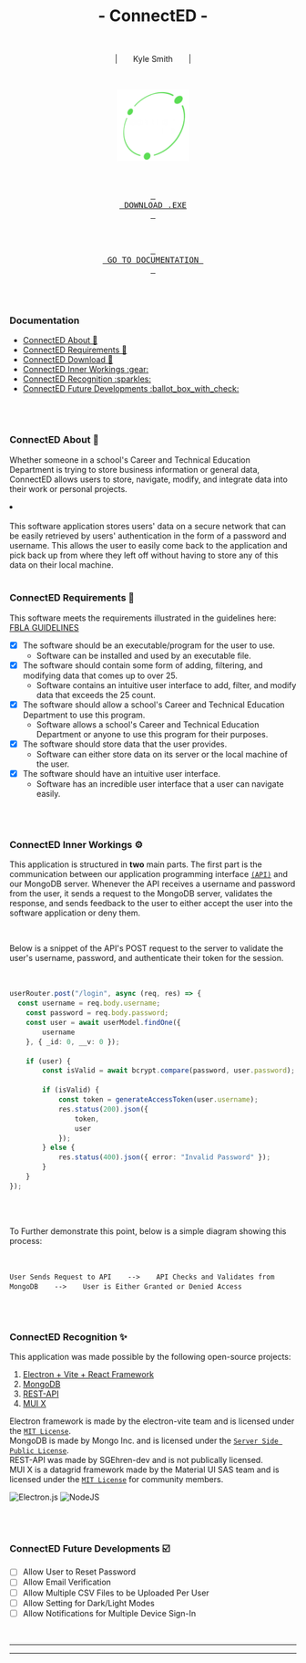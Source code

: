 <div align = center>

# - ConnectED -

<br>

<p>
  | &nbsp &nbsp &nbsp Kyle Smith &nbsp &nbsp &nbsp |
</p>

<a name="connected-download"></a>
<br>

<img src="./README-files/readme-logo.png" alt="ConnectED" height="25%" width="25%">

<br>
<br>
<br>

[<kbd> <br> DOWNLOAD .EXE <br> </kbd>][KBD]

<br>

[<kbd> <br> GO TO DOCUMENTATION <br> </kbd>][GOTO]

</div>

<br>
<br>

<!--------------------------------- Documentation Table ------------------------------------------->

<a name="documentation"></a>
### Documentation
<ul>
  <li><a href="#connected-about">ConnectED About 📜</a></li>
  <li><a href="#connected-requirements">ConnectED Requirements 📑</a></li>
  <li><a href="#connected-download">ConnectED Download 🔧</a></li>
  <li><a href="#connected-inner-workings">ConnectED Inner Workings :gear:</a></li>
  <li><a href="#connected-recognition">ConnectED Recognition :sparkles:</a></li>
  <li><a href="#connected-future-developments">ConnectED Future Developments :ballot_box_with_check:</a></li>
</ul>

<br>
<br>

<!--------------------------------- About ------------------------------------------->

<a name="connected-about"></a>
### ConnectED About 📜
Whether someone in a school's Career and Technical Education Department is trying to store business information or general data, ConnectED allows users to store, navigate, modify, and integrate data into their work or personal projects.
<br>

<!--><li></li><br>

This software application stores users' data on a secure network that can be easily retrieved by users' authentication in the form of a password and username. This allows the user to easily come back to the application and pick back up from where they left off without having to store any of this data on their local machine.

<br>
<br>

<!--------------------------------- Requirements ------------------------------------------->

<a name="connected-requirements"></a>
### ConnectED Requirements 📑
This software meets the requirements illustrated in the guidelines here: [FBLA GUIDELINES](https://connect.fbla.org/headquarters/files/High%20School%20Competitive%20Events%20Resources/Individual%20Guidelines/Presentation%20Events/Coding--Programming.pdf)

- [x] The software should be an executable/program for the user to use.
  - Software can be installed and used by an executable file.
- [x] The software should contain some form of adding, filtering, and modifying data that comes up to over 25.
  - Software contains an intuitive user interface to add, filter, and modify data that exceeds the 25 count.
- [x] The software should allow a school's Career and Technical Education Department to use this program.
  - Software allows a school's Career and Technical Education Department or anyone to use this program for their purposes.
- [x] The software should store data that the user provides.
  - Software can either store data on its server or the local machine of the user.
- [x] The software should have an intuitive user interface.
  - Software has an incredible user interface that a user can navigate easily.

<br>
<br>

<!--------------------------------- Inner Workings ------------------------------------------->

<a name="connected-inner-workings"></a>
### ConnectED Inner Workings :gear:
This application is structured in <b>two</b> main parts. The first part is the communication between our application programming interface <a href="https://aws.amazon.com/what-is/api/#:~:text=API%20stands%20for%20Application%20Programming,other%20using%20requests%20and%20responses.">`(API)`</a> and our MongoDB server. Whenever the API receives a username and password from the user, it sends a request to the MongoDB server, validates the response, and sends feedback to the user to either accept the user into the software application or deny them.

<br>

Below is a snippet of the API's POST request to the server to validate the user's username, password, and authenticate their token for the session.

<br>

```ts
userRouter.post("/login", async (req, res) => {
  const username = req.body.username;
	const password = req.body.password;
	const user = await userModel.findOne({
		username
	}, { _id: 0, __v: 0 });

	if (user) {
		const isValid = await bcrypt.compare(password, user.password);

		if (isValid) {
			const token = generateAccessToken(user.username);
			res.status(200).json({
				token,
				user
			});
		} else {
			res.status(400).json({ error: "Invalid Password" });
		}
	}
});
```

<br>
<br>

To Further demonstrate this point, below is a simple diagram showing this process:

<br>

`User Sends Request to API    -->    API Checks and Validates from MongoDB    -->    User is Either Granted or Denied Access`
  

<br>
<br>

<!--------------------------------- Recognition ------------------------------------------->

<a name="connected-recognition"></a>
### ConnectED Recognition :sparkles:
This application was made possible by the following open-source projects:
1. [Electron + Vite + React Framework](https://github.com/electron-vite/electron-vite-react)
2. [MongoDB](https://account.mongodb.com/account/login?n=https%3A%2F%2Fcloud.mongodb.com%2Fv2%2F65b5a84202061c3376f08ded&nextHash=%23clusters%2Fdetail%2FUserProfileDB&signedOut=true)
3. [REST-API](https://github.com/SGEhren-dev/REST-API-Framework)
4. [MUI X](https://mui.com/)

Electron framework is made by the electron-vite team and is licensed under the [`MIT License`](https://github.com/electron-vite/electron-vite-react?tab=MIT-1-ov-file).<br>
MongoDB is made by Mongo Inc. and is licensed under the [`Server Side Public License`](https://www.mongodb.com/legal/licensing/server-side-public-license).<br>
REST-API was made by SGEhren-dev and is not publically licensed.<br>
MUI X is a datagrid framework made by the Material UI SAS team and is licensed under the [`MIT License`](https://www.tldrlegal.com/license/mit-license) for community members.

![Electron.js](https://img.shields.io/badge/Electron-191970?style=for-the-badge&logo=Electron&logoColor=white) ![NodeJS](https://img.shields.io/badge/node.js-6DA55F?style=for-the-badge&logo=node.js&logoColor=white)

<br>
<br>

<!--------------------------------- Future Developments ------------------------------------------->

<a name="connected-future-developments"></a>
### ConnectED Future Developments :ballot_box_with_check:
- [ ] Allow User to Reset Password
- [ ] Allow Email Verification
- [ ] Allow Multiple CSV Files to be Uploaded Per User
- [ ] Allow Setting for Dark/Light Modes
- [ ] Allow Notifications for Multiple Device Sign-In

<br>

<hr>
<hr>

<!--------------------------------- Variables ------------------------------------------->

[KBD]: https://github.com/CodeAPretzel/FBLA-2024-Coding-and-Programming/raw/main/ConnectED.exe
[GOTO]: #documentation
